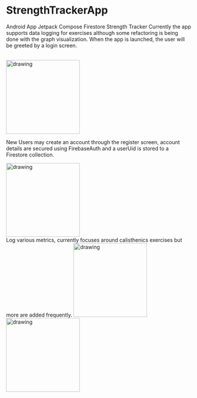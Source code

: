 # StrengthTrackerApp
Android App Jetpack Compose Firestore Strength Tracker
Currently the app supports data logging for exercises although some refactoring is being done with the graph visualization. 
When the app is launched, the user will be greeted by a login screen. 

<br>
<img src="https://user-images.githubusercontent.com/97764140/179376139-b6525901-e70b-4b40-96b9-200f78dd5314.png" alt="drawing" width="200"/>
<br>

New Users may create an account through the register screen, account details are secured using FirebaseAuth and a userUid is stored to a Firestore collection. 
<br>

<img src="https://user-images.githubusercontent.com/97764140/179378823-bb6089e3-9522-4845-8f8c-a9411c8b314e.png" alt="drawing" width="200"/>

<br>
Log various metrics, currently focuses around calisthenics exercises but more are added frequently.
<img src="https://user-images.githubusercontent.com/97764140/179382557-ec086509-5d3c-4f3e-8893-196df7d48f43.png" alt="drawing" width="200"/>
<img src= "https://user-images.githubusercontent.com/97764140/179382597-9f9c9257-8574-49b1-8370-90a68e1e2087.png" alt="drawing" width="200"/>

